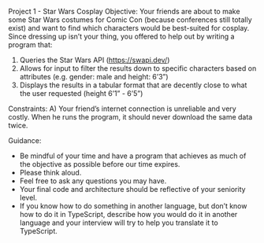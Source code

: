 Project 1 - Star Wars Cosplay
Objective:
Your friends are about to make some Star Wars costumes for Comic Con (because conferences still totally exist) and want to find which characters would be best-suited for cosplay. Since dressing up isn’t your thing, you offered to help out by writing a program that:
1) Queries the Star Wars API (https://swapi.dev/)
2) Allows for input to filter the results down to specific characters based on attributes (e.g. gender: male and height: 6’3”)
3) Displays the results in a tabular format that are decently close to what the user requested (height 6’1” - 6’5”)

Constraints:
A) Your friend’s internet connection is unreliable and very costly. When he runs the program, it should never download the same data twice.

Guidance:
* Be mindful of your time and have a program that achieves as much of the objective as possible before our time expires.
* Please think aloud.
* Feel free to ask any questions you may have.
* Your final code and architecture should be reflective of your seniority level.
* If you know how to do something in another language, but don’t know how to do it in TypeScript, describe how you would do it in another language and your interview will try to help you translate it to TypeScript.
